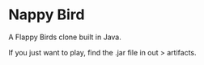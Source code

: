 # Nappy Bird
A Flappy Birds clone built in Java.

If you just want to play, find the .jar file in out > artifacts.
